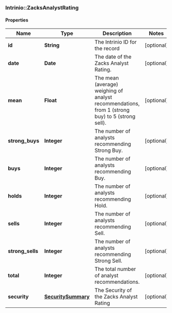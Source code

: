 ### Intrinio::ZacksAnalystRating

#### Properties
Name | Type | Description | Notes
------------ | ------------- | ------------- | -------------
**id** | **String** | The Intrinio ID for the record | [optional] 
**date** | **Date** | The date of the Zacks Analyst Rating. | [optional] 
**mean** | **Float** | The mean (average) weighing of analyst recommendations, from 1 (strong buy) to 5 (strong sell). | [optional] 
**strong_buys** | **Integer** | The number of analysts recommending Strong Buy. | [optional] 
**buys** | **Integer** | The number of analysts recommending Buy. | [optional] 
**holds** | **Integer** | The number of analysts recommending Hold. | [optional] 
**sells** | **Integer** | The number of analysts recommending Sell. | [optional] 
**strong_sells** | **Integer** | The number of analysts recommending Strong Sell. | [optional] 
**total** | **Integer** | The total number of analyst recommendations. | [optional] 
**security** | [**SecuritySummary**](SecuritySummary.md) | The Security of the Zacks Analyst Rating | [optional] 


